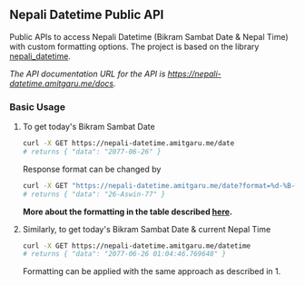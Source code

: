## Nepali Datetime Public API

Public APIs to access Nepali Datetime (Bikram Sambat Date & Nepal Time) with custom formatting options. The project is 
based on the library [nepali_datetime](https://github.com/amitgaru2/nepali-datetime).

_The API documentation URL for the API is https://nepali-datetime.amitgaru.me/docs._

### Basic Usage

1. To get today's Bikram Sambat Date

   ```sh
   curl -X GET https://nepali-datetime.amitgaru.me/date
   # returns { "data": "2077-06-26" }
   ```

   Response format can be changed by

   ```sh
   curl -X GET "https://nepali-datetime.amitgaru.me/date?format=%d-%B-%y"
   # returns { "data": "26-Aswin-77" }
   ```

   **More about the formatting in the table described [here](https://amitgaru2.github.io/nepali-datetime/html/index.html#strftime-and-strptime-behavior).**

1. Similarly, to get today's Bikram Sambat Date & current Nepal Time

   ```sh
   curl -X GET https://nepali-datetime.amitgaru.me/datetime
   # returns { "data": "2077-06-26 01:04:46.769648" }
   ```

   Formatting can be applied with the same approach as described in 1.
